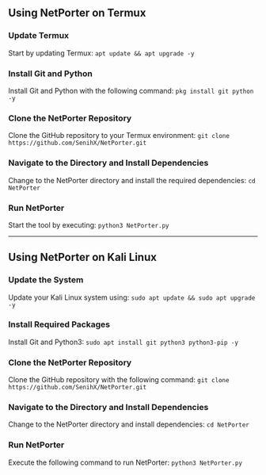 ## Using NetPorter on Termux

### Update Termux
Start by updating Termux:
`apt update && apt upgrade -y`

### Install Git and Python
Install Git and Python with the following command:
`pkg install git python -y`

### Clone the NetPorter Repository
Clone the GitHub repository to your Termux environment:
`git clone https://github.com/SenihX/NetPorter.git`

### Navigate to the Directory and Install Dependencies
Change to the NetPorter directory and install the required dependencies:
`cd NetPorter`

### Run NetPorter
Start the tool by executing:
`python3 NetPorter.py`

---

## Using NetPorter on Kali Linux

### Update the System
Update your Kali Linux system using:
`sudo apt update && sudo apt upgrade -y`

### Install Required Packages
Install Git and Python3:
`sudo apt install git python3 python3-pip -y`

### Clone the NetPorter Repository
Clone the GitHub repository with the following command:
`git clone https://github.com/SenihX/NetPorter.git`

### Navigate to the Directory and Install Dependencies
Change to the NetPorter directory and install dependencies:
`cd NetPorter`

### Run NetPorter
Execute the following command to run NetPorter:
`python3 NetPorter.py`

